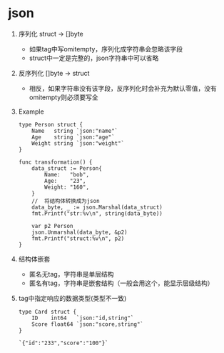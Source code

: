 # json
1. 序列化 struct -> []byte
    * 如果tag中写omitempty，序列化成字符串会忽略该字段
    * struct中一定是完整的，json字符串中可以省略

2. 反序列化 []byte -> struct
    * 相反，如果字符串没有该字段，反序列化时会补充为默认零值，没有omitempty则必须要写全

3. Example
    ```
    type Person struct {
        Name   string `json:"name"`
        Age    string `json:"age"`
        Weight string `json:"weight"`
    }

    func transformation() {
        data_struct := Person{
            Name:   "bob",
            Age:    "23",
            Weight: "160",
        }
        //  将结构体转换成为json
        data_byte, _ := json.Marshal(data_struct)
        fmt.Printf("str:%v\n", string(data_byte))
        
        var p2 Person
        json.Unmarshal(data_byte, &p2)
        fmt.Printf("struct:%v\n", p2)
    }
    ```

4. 结构体嵌套
    * 匿名无tag，字符串是单层结构
    * 匿名有tag，字符串是嵌套结构（一般会用这个，能显示层级结构）

5. tag中指定响应的数据类型(类型不一致)
    ```
    type Card struct {
        ID    int64   `json:"id,string"`
        Score float64 `json:"score,string"`
    }

    `{"id":"233","score":"100"}`
    ```
